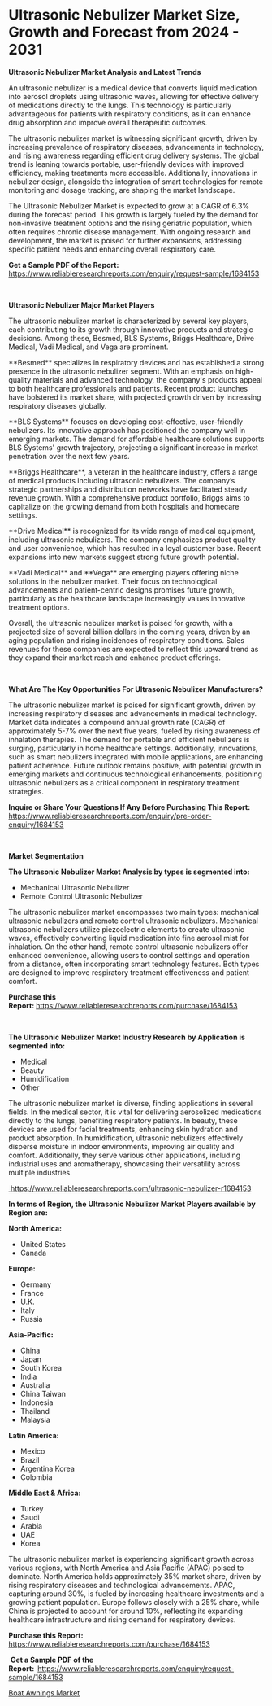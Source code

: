 <p><h1>Ultrasonic Nebulizer Market Size, Growth and Forecast from 2024 - 2031</h1></p><p><strong>Ultrasonic Nebulizer Market Analysis and Latest Trends</strong></p>
<p><p>An ultrasonic nebulizer is a medical device that converts liquid medication into aerosol droplets using ultrasonic waves, allowing for effective delivery of medications directly to the lungs. This technology is particularly advantageous for patients with respiratory conditions, as it can enhance drug absorption and improve overall therapeutic outcomes.</p><p>The ultrasonic nebulizer market is witnessing significant growth, driven by increasing prevalence of respiratory diseases, advancements in technology, and rising awareness regarding efficient drug delivery systems. The global trend is leaning towards portable, user-friendly devices with improved efficiency, making treatments more accessible. Additionally, innovations in nebulizer design, alongside the integration of smart technologies for remote monitoring and dosage tracking, are shaping the market landscape. </p><p>The Ultrasonic Nebulizer Market is expected to grow at a CAGR of 6.3% during the forecast period. This growth is largely fueled by the demand for non-invasive treatment options and the rising geriatric population, which often requires chronic disease management. With ongoing research and development, the market is poised for further expansions, addressing specific patient needs and enhancing overall respiratory care.</p></p>
<p><strong>Get a Sample PDF of the Report:&nbsp;</strong> <a href="https://www.reliableresearchreports.com/enquiry/request-sample/1684153?utm_campaign=41&utm_medium=2&utm_source=Github&utm_content=ia&utm_term=30122024&utm_id=ultrasonic-nebulizer">https://www.reliableresearchreports.com/enquiry/request-sample/1684153</a></p>
<p>&nbsp;</p>
<p><strong>Ultrasonic Nebulizer Major Market Players</strong></p>
<p><p>The ultrasonic nebulizer market is characterized by several key players, each contributing to its growth through innovative products and strategic decisions. Among these, Besmed, BLS Systems, Briggs Healthcare, Drive Medical, Vadi Medical, and Vega are prominent.</p><p>**Besmed** specializes in respiratory devices and has established a strong presence in the ultrasonic nebulizer segment. With an emphasis on high-quality materials and advanced technology, the company's products appeal to both healthcare professionals and patients. Recent product launches have bolstered its market share, with projected growth driven by increasing respiratory diseases globally.</p><p>**BLS Systems** focuses on developing cost-effective, user-friendly nebulizers. Its innovative approach has positioned the company well in emerging markets. The demand for affordable healthcare solutions supports BLS Systems' growth trajectory, projecting a significant increase in market penetration over the next few years.</p><p>**Briggs Healthcare**, a veteran in the healthcare industry, offers a range of medical products including ultrasonic nebulizers. The company’s strategic partnerships and distribution networks have facilitated steady revenue growth. With a comprehensive product portfolio, Briggs aims to capitalize on the growing demand from both hospitals and homecare settings.</p><p>**Drive Medical** is recognized for its wide range of medical equipment, including ultrasonic nebulizers. The company emphasizes product quality and user convenience, which has resulted in a loyal customer base. Recent expansions into new markets suggest strong future growth potential.</p><p>**Vadi Medical** and **Vega** are emerging players offering niche solutions in the nebulizer market. Their focus on technological advancements and patient-centric designs promises future growth, particularly as the healthcare landscape increasingly values innovative treatment options.</p><p>Overall, the ultrasonic nebulizer market is poised for growth, with a projected size of several billion dollars in the coming years, driven by an aging population and rising incidences of respiratory conditions. Sales revenues for these companies are expected to reflect this upward trend as they expand their market reach and enhance product offerings.</p></p>
<p>&nbsp;</p>
<p><strong>What Are The Key Opportunities For Ultrasonic Nebulizer Manufacturers?</strong></p>
<p><p>The ultrasonic nebulizer market is poised for significant growth, driven by increasing respiratory diseases and advancements in medical technology. Market data indicates a compound annual growth rate (CAGR) of approximately 5-7% over the next five years, fueled by rising awareness of inhalation therapies. The demand for portable and efficient nebulizers is surging, particularly in home healthcare settings. Additionally, innovations, such as smart nebulizers integrated with mobile applications, are enhancing patient adherence. Future outlook remains positive, with potential growth in emerging markets and continuous technological enhancements, positioning ultrasonic nebulizers as a critical component in respiratory treatment strategies.</p></p>
<p><strong>Inquire or Share Your Questions If Any Before Purchasing This Report:</strong> <a href="https://www.reliableresearchreports.com/enquiry/pre-order-enquiry/1684153?utm_campaign=41&utm_medium=2&utm_source=Github&utm_content=ia&utm_term=30122024&utm_id=ultrasonic-nebulizer">https://www.reliableresearchreports.com/enquiry/pre-order-enquiry/1684153</a></p>
<p>&nbsp;</p>
<p><strong>Market Segmentation</strong></p>
<p><strong>The Ultrasonic Nebulizer Market Analysis by types is segmented into:</strong></p>
<p><ul><li>Mechanical Ultrasonic Nebulizer</li><li>Remote Control Ultrasonic Nebulizer</li></ul></p>
<p><p>The ultrasonic nebulizer market encompasses two main types: mechanical ultrasonic nebulizers and remote control ultrasonic nebulizers. Mechanical ultrasonic nebulizers utilize piezoelectric elements to create ultrasonic waves, effectively converting liquid medication into fine aerosol mist for inhalation. On the other hand, remote control ultrasonic nebulizers offer enhanced convenience, allowing users to control settings and operation from a distance, often incorporating smart technology features. Both types are designed to improve respiratory treatment effectiveness and patient comfort.</p></p>
<p><strong>Purchase this Report:&nbsp;</strong><a href="https://www.reliableresearchreports.com/purchase/1684153?utm_campaign=41&utm_medium=2&utm_source=Github&utm_content=ia&utm_term=30122024&utm_id=ultrasonic-nebulizer">https://www.reliableresearchreports.com/purchase/1684153</a></p>
<p>&nbsp;</p>
<p><strong>The Ultrasonic Nebulizer Market Industry Research by Application is segmented into:</strong></p>
<p><ul><li>Medical</li><li>Beauty</li><li>Humidification</li><li>Other</li></ul></p>
<p><p>The ultrasonic nebulizer market is diverse, finding applications in several fields. In the medical sector, it is vital for delivering aerosolized medications directly to the lungs, benefiting respiratory patients. In beauty, these devices are used for facial treatments, enhancing skin hydration and product absorption. In humidification, ultrasonic nebulizers effectively disperse moisture in indoor environments, improving air quality and comfort. Additionally, they serve various other applications, including industrial uses and aromatherapy, showcasing their versatility across multiple industries.</p></p>
<p><a href="https://www.reliableresearchreports.com/ultrasonic-nebulizer-r1684153?utm_campaign=41&utm_medium=2&utm_source=Github&utm_content=ia&utm_term=30122024&utm_id=ultrasonic-nebulizer">&nbsp;https://www.reliableresearchreports.com/ultrasonic-nebulizer-r1684153</a></p>
<p><strong>In terms of Region, the Ultrasonic Nebulizer Market Players available by Region are:</strong></p>
<p>
    <p> <strong> North America: </strong>
        <ul>
            <li>United States</li>
            <li>Canada</li>
        </ul>
        </p> 
    <p> <strong> Europe: </strong>
        <ul>
            <li>Germany</li>
            <li>France</li>
            <li>U.K.</li>
            <li>Italy</li>
            <li>Russia</li>
        </ul>
        </p> 
    <p> <strong> Asia-Pacific: </strong>
        <ul>
            <li>China</li>
            <li>Japan</li>
            <li>South Korea</li>
            <li>India</li>
            <li>Australia</li>
            <li>China Taiwan</li>
            <li>Indonesia</li>
            <li>Thailand</li>
            <li>Malaysia</li>
        </ul>
        </p> 
    <p> <strong> Latin America: </strong>
        <ul>
            <li>Mexico</li>
            <li>Brazil</li>
            <li>Argentina Korea</li>
            <li>Colombia</li>
        </ul>
        </p> 
    <p> <strong> Middle East & Africa: </strong>
        <ul>
            <li>Turkey</li>
            <li>Saudi</li>
            <li>Arabia</li>
            <li>UAE</li>
            <li>Korea</li>
        </ul>
    </p>
    </p>
<p><p>The ultrasonic nebulizer market is experiencing significant growth across various regions, with North America and Asia Pacific (APAC) poised to dominate. North America holds approximately 35% market share, driven by rising respiratory diseases and technological advancements. APAC, capturing around 30%, is fueled by increasing healthcare investments and a growing patient population. Europe follows closely with a 25% share, while China is projected to account for around 10%, reflecting its expanding healthcare infrastructure and rising demand for respiratory devices.</p></p>
<p><strong>Purchase this Report: </strong><a href="https://www.reliableresearchreports.com/purchase/1684153?utm_campaign=41&utm_medium=2&utm_source=Github&utm_content=ia&utm_term=30122024&utm_id=ultrasonic-nebulizer">https://www.reliableresearchreports.com/purchase/1684153</a></p>
<p>&nbsp;<strong>Get a Sample PDF of the Report:&nbsp;&nbsp;</strong><a href="https://www.reliableresearchreports.com/enquiry/request-sample/1684153?utm_campaign=41&utm_medium=2&utm_source=Github&utm_content=ia&utm_term=30122024&utm_id=ultrasonic-nebulizer">https://www.reliableresearchreports.com/enquiry/request-sample/1684153</a></p>
<p><strong></strong></p>
<p><p><a href="https://github.com/nicoletavirag/Market-Research-Report-List-5/blob/main/boat-awnings-market.md?utm_campaign=41&utm_medium=2&utm_source=Github&utm_content=ia&utm_term=30122024&utm_id=ultrasonic-nebulizer">Boat Awnings Market</a></p></p>